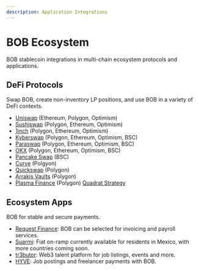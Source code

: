 ```yaml
---
description: Application Integrations
---
```


# BOB Ecosystem

BOB stablecoin integrations in multi-chain ecosystem protocols and applications.&#x20;

## DeFi Protocols

Swap BOB, create non-inventory LP positions, and use BOB in a variety of DeFi contexts.

* [Uniswap](https://app.uniswap.org/#/swap) (Ethereum, Polygon, Optimism)
* [Sushiswap](https://www.sushi.com/swap) (Polygon, Ethereum, Optimism)
* [1inch](https://app.1inch.io/#/1/unified/swap/BOB/USDC) (Polygon, Ethereum, Optimism)
* [Kyberswap](https://kyberswap.com/swap/ethereum/eth-to-bob) (Polygon, Ethereum, Optimism, BSC)
* [Paraswap](https://app.paraswap.io/) (Polygon, Ethereum, Optimism, BSC)
* [OKX](https://www.okx.com/web3/dex?inputChain=137\&inputCurrency=0xb0b195aefa3650a6908f15cdac7d92f8a5791b0b\&outputCurrency=0xa0b86991c6218b36c1d19d4a2e9eb0ce3606eb48\&outputChain=1) (Polygon, Ethereum, Optimism, BSC)
* [Pancake Swap](https://pancakeswap.finance/swap) (BSC)
* [Curve](https://curve.fi/#/polygon/swap) (Polgyon)
* [Quickswap](https://quickswap.exchange/#/) (Polygon)
* [Arrakis Vaults](https://beta.arrakis.finance/vaults) (Polygon)
* [Plasma Finance](https://apy.plasma.finance/#/hyper-dex/market) (Polygon) [Quadrat Strategy](https://apy.plasma.finance/#/quadrat/0xFd1Da9cC77f04A1E1B22a314a53D201A39373719)

## Ecosystem Apps

BOB for stable and secure payments.

* [Request Finance](https://www.request.finance/): BOB can be selected for invoicing and payroll services.
* [Suarmi](https://www.suarmi.com/index): Fiat on-ramp currently available for residents in Mexico, with more countries coming soon.
* [tr3butor](https://app.tr3butor.io/organization/clawfr86w0002lh08gsixtkq0): Web3 talent platform for job listings, events and more.
* [HYVE](https://hyve.works/): Job postings and freelancer payments with BOB.

